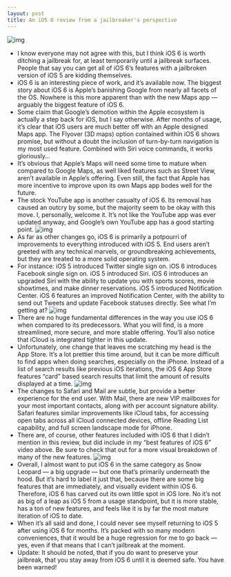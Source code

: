 ```yaml
---
layout: post
title: An iOS 6 review from a jailbreaker's perspective
---
```

![img](http://media.idownloadblog.com/wp-content/uploads/2012/09/title_2x-e1348026393816.png)
* I know everyone may not agree with this, but I think iOS 6 is worth ditching a jailbreak for, at least temporarily until a jailbreak surfaces. People that say you can get all of iOS 6’s features with a jailbroken version of iOS 5 are kidding themselves.
* iOS 6 is an interesting piece of work, and it’s available now. The biggest story about iOS 6 is Apple’s banishing Google from nearly all facets of the OS. Nowhere is this more apparent than with the new Maps app — arguably the biggest feature of iOS 6.
* Some claim that Google’s demotion within the Apple ecosystem is actually a step back for iOS, but I say otherwise. After months of usage, it’s clear that iOS users are much better off with an Apple designed Maps app. The Flyover (3D maps) option contained within iOS 6 shows promise, but without a doubt the inclusion of turn-by-turn navigation is my most used feature. Combined with Siri voice commands, it works gloriously…
* It’s obvious that Apple’s Maps will need some time to mature when compared to Google Maps, as well liked features such as Street View, aren’t available in Apple’s offering. Even still, the fact that Apple has more incentive to improve upon its own Maps app bodes well for the future.
* The stock YouTube app is another casualty of iOS 6. Its removal has caused an outcry by some, but the majority seem to be okay with this move. I, personally, welcome it. It’s not like the YouTube app was ever updated anyway, and Google’s own YouTube app has a good starting point.
![img](http://media.idownloadblog.com/wp-content/uploads/2012/09/Turn-By-Turn.png)
* As far as other changes go, iOS 6 is primarily a potpourri of improvements to everything introduced with iOS 5. End users aren’t greeted with any technical marvels, or groundbreaking achievements, but they are treated to a more solid operating system.
* For instance: iOS 5 introduced Twitter single sign on. iOS 6 introduces Facebook single sign on. iOS 5 introduced Siri. iOS 6 introduces an upgraded Siri with the ability to update you with sports scores, movie showtimes, and make dinner reservations. iOS 5 introduced Notification Center. iOS 6 features an improved Notification Center, with the ability to send out Tweets and update Facebook statuses directly. See what I’m getting at?
![img](http://media.idownloadblog.com/wp-content/uploads/2012/09/Tap-to-Tweet.png)
* There are no huge fundamental differences in the way you use iOS 6 when compared to its predecessors. What you will find, is a more streamlined, more secure, and more stable offering. You’ll also notice that iCloud is integrated tighter in this update.
* Unfortunately, one change that leaves me scratching my head is the App Store. It’s a lot prettier this time around, but it can be more difficult to find apps when doing searches, especially on the iPhone. Instead of a list of search results like previous iOS iterations, the iOS 6 App Store features “card” based search results that limit the amount of results displayed at a time.
![img](http://media.idownloadblog.com/wp-content/uploads/2012/09/Search.png)
* The changes to Safari and Mail are subtle, but provide a better experience for the end user. With Mail, there are new VIP mailboxes for your most important contacts, along with per account signature ability. Safari features similar improvements like iCloud tabs, for accessing open tabs across all iCloud connected devices, offline Reading List capability, and full screen landscape mode for iPhone.
* There are, of course, other features included with iOS 6 that I didn’t mention in this review, but did include in my “best features of iOS 6” video above. Be sure to check that out for a more visual breakdown of many of the new features.
![img](http://media.idownloadblog.com/wp-content/uploads/2012/09/Facebook.png)
* Overall, I almost want to put iOS 6 in the same category as Snow Leopard — a big upgrade — but one that’s primarily underneath the hood. But it’s hard to label it just that, because there are some big features that are immediately, and visually evident within iOS 6. Therefore, iOS 6 has carved out its own little spot in iOS lore. No it’s not as big of a leap as iOS 5 from a usage standpoint, but it is more stable, has a ton of new features, and feels like it is by far the most mature iteration of iOS to date.
* When it’s all said and done, I could never see myself returning to iOS 5 after using iOS 6 for months. It’s packed with so many modern conveniences, that it would be a huge regression for me to go back — yes, even if that means that I can’t jailbreak at the moment.
* Update: It should be noted, that if you do want to preserve your jailbreak, that you stay away from iOS 6 until it is deemed safe. You have been warned!

